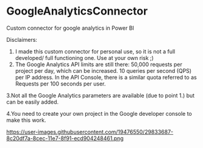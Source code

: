 # GoogleAnalyticsConnector
Custom connector for google analytics in Power BI


Disclaimers:

1. I made this custom connector for personal use, so it is not a full developed/ full functioning one. Use at your own risk ;)
2. The Google Analytics API limits are still there:
    50,000 requests per project per day, which can be increased. 10 queries per second (QPS) per IP address. In the API Console, there is a similar quota referred to as Requests per 100 seconds per user.

3.Not all the Google Analytics parameters are available (due to point 1.) but can be easily added.

4.You need to create your own project in the Google developer console to make this work.

https://user-images.githubusercontent.com/19476550/29833687-8c20df7a-8cec-11e7-8f91-ecd904248461.png


